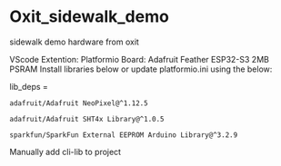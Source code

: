 # Oxit_sidewalk_demo
sidewalk demo hardware from oxit

VScode Extention: Platformio
Board: Adafruit Feather ESP32-S3 2MB PSRAM
Install libraries below or update platformio.ini using the below:

lib_deps = 
	
 	adafruit/Adafruit NeoPixel@^1.12.5
 
	adafruit/Adafruit SHT4x Library@^1.0.5
 
	sparkfun/SparkFun External EEPROM Arduino Library@^3.2.9

Manually add cli-lib to project

